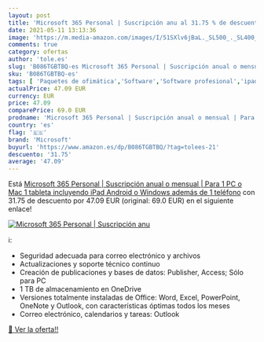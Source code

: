 ```yaml
---
layout: post
title: 'Microsoft 365 Personal | Suscripción anu al 31.75 % de descuento'
date: 2021-05-11 13:13:36
image: 'https://m.media-amazon.com/images/I/51SXlv6jBaL._SL500_._SL400_.jpg'
comments: true
category: ofertas
author: 'tole.es'
slug: 'B086TGBTBQ-es Microsoft 365 Personal | Suscripción anual o mensual |...'
sku: 'B086TGBTBQ-es'
tags: [ 'Paquetes de ofimática','Software','Software profesional','ipad','microsoft', ]
actualPrice: 47.09 EUR
currency: EUR
price: 47.09
comparePrice: 69.0 EUR
prodname: 'Microsoft 365 Personal | Suscripción anual o mensual | Para 1 PC o Mac  1 tableta incluyendo iPad  Android  o Windows  además de 1 teléfono'
country: 'es'
flag: '🇪🇸'
brand: 'Microsoft'
buyurl: 'https://www.amazon.es/dp/B086TGBTBQ/?tag=tolees-21'
descuento: '31.75'
average: '47.09'
---
```


Está [Microsoft 365 Personal | Suscripción anual o mensual | Para 1 PC o Mac  1 tableta incluyendo iPad  Android  o Windows  además de 1 teléfono](https://www.amazon.es/dp/B086TGBTBQ/?tag=tolees-21) con 31.75 de descuento por 47.09 EUR (original: 69.0 EUR) en el siguiente enlace!

[![Microsoft 365 Personal | Suscripción anu](https://m.media-amazon.com/images/I/51SXlv6jBaL._SL500_._SL400_.jpg)](https://www.amazon.es/dp/B086TGBTBQ/?tag=tolees-21)

ℹ️:

- Seguridad adecuada para correo electrónico y archivos
- Actualizaciones y soporte técnico continuo
- Creación de publicaciones y bases de datos: Publisher, Access; Sólo para PC
- 1 TB de almacenamiento en OneDrive
- Versiones totalmente instaladas de Office: Word, Excel, PowerPoint, OneNote y Outlook, con características óptimas todos los meses
- Correo electrónico, calendarios y tareas: Outlook

[🛒 Ver la oferta!!](https://www.amazon.es/dp/B086TGBTBQ/?tag=tolees-21)
